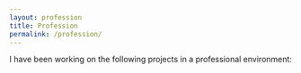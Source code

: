 ```yaml
---
layout: profession
title: Profession
permalink: /profession/
---
```


I have been working on the following projects in a professional environment: